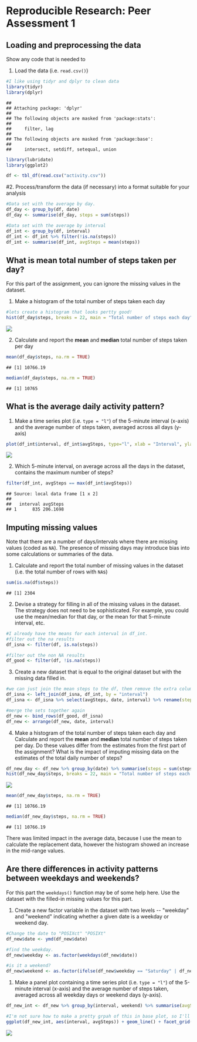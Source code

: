 # Reproducible Research: Peer Assessment 1


## Loading and preprocessing the data
Show any code that is needed to

1. Load the data (i.e. `read.csv()`)


```r
#I like using tidyr and dplyr to clean data
library(tidyr)
library(dplyr)
```

```
## 
## Attaching package: 'dplyr'
## 
## The following objects are masked from 'package:stats':
## 
##     filter, lag
## 
## The following objects are masked from 'package:base':
## 
##     intersect, setdiff, setequal, union
```

```r
library(lubridate)
library(ggplot2)

df <- tbl_df(read.csv("activity.csv"))
```

#2. Process/transform the data (if necessary) into a format suitable for your analysis

```r
#Data set with the average by day.
df_day <- group_by(df, date)
df_day <- summarise(df_day, steps = sum(steps))

#Data set with the average by interval
df_int <- group_by(df, interval)
df_int <- df_int %>% filter(!is.na(steps))
df_int <- summarise(df_int, avgSteps = mean(steps))
```

## What is mean total number of steps taken per day?
For this part of the assignment, you can ignore the missing values in
the dataset.

1. Make a histogram of the total number of steps taken each day

```r
#lets create a histogram that looks pertty good!
hist(df_day$steps, breaks = 22, main = "Total number of steps each day", col = "red", xlab = "Steps")
```

![](PA1_template_files/figure-html/unnamed-chunk-3-1.png) 

2. Calculate and report the **mean** and **median** total number of steps taken per day

```r
mean(df_day$steps, na.rm = TRUE)
```

```
## [1] 10766.19
```

```r
median(df_day$steps, na.rm = TRUE)
```

```
## [1] 10765
```

## What is the average daily activity pattern?
1. Make a time series plot (i.e. `type = "l"`) of the 5-minute interval (x-axis) and the average number of steps taken, averaged across all days (y-axis)

```r
plot(df_int$interval, df_int$avgSteps, type="l", xlab = "Interval", ylab = "Average number of steps")
```

![](PA1_template_files/figure-html/unnamed-chunk-5-1.png) 

2. Which 5-minute interval, on average across all the days in the dataset, contains the maximum number of steps?

```r
filter(df_int, avgSteps == max(df_int$avgSteps))
```

```
## Source: local data frame [1 x 2]
## 
##   interval avgSteps
## 1      835 206.1698
```

## Imputing missing values
Note that there are a number of days/intervals where there are missing
values (coded as `NA`). The presence of missing days may introduce
bias into some calculations or summaries of the data.

1. Calculate and report the total number of missing values in the dataset (i.e. the total number of rows with `NA`s)

```r
sum(is.na(df$steps))
```

```
## [1] 2304
```

2. Devise a strategy for filling in all of the missing values in the dataset. The strategy does not need to be sophisticated. For example, you could use the mean/median for that day, or the mean for that 5-minute interval, etc.

```r
#I already have the means for each interval in df_int.
#filter out the na results
df_isna <- filter(df, is.na(steps))

#filter out the non NA results
df_good <- filter(df, !is.na(steps))
```

3. Create a new dataset that is equal to the original dataset but with the missing data filled in.

```r
#we can just join the mean steps to the df, them remove the extra columns
df_isna <- left_join(df_isna, df_int, by = "interval")
df_isna <- df_isna %>% select(avgSteps, date, interval) %>% rename(steps = avgSteps)

#merge the sets together again
df_new <- bind_rows(df_good, df_isna)
df_new <- arrange(df_new, date, interval)
```

4. Make a histogram of the total number of steps taken each day and Calculate and report the **mean** and **median** total number of steps taken per day. Do these values differ from the estimates from the first part of the assignment? What is the impact of imputing missing data on the estimates of the total daily number of steps?

```r
df_new_day <- df_new %>% group_by(date) %>% summarise(steps = sum(steps))
hist(df_new_day$steps, breaks = 22, main = "Total number of steps each day", col = "blue", xlab = "Steps")
```

![](PA1_template_files/figure-html/unnamed-chunk-10-1.png) 

```r
mean(df_new_day$steps, na.rm = TRUE)
```

```
## [1] 10766.19
```

```r
median(df_new_day$steps, na.rm = TRUE)
```

```
## [1] 10766.19
```

There was limited impact in the average data, because I use the mean to calculate the replacement data, however the histogram showed an increase in the mid-range values.

## Are there differences in activity patterns between weekdays and weekends?
For this part the `weekdays()` function may be of some help here. Use
the dataset with the filled-in missing values for this part.

1. Create a new factor variable in the dataset with two levels -- "weekday" and "weekend" indicating whether a given date is a weekday or weekend day.

```r
#Change the date to "POSIXct" "POSIXt"
df_new$date <- ymd(df_new$date)

#find the weekday.
df_new$weekday <- as.factor(weekdays(df_new$date))

#is it a weekend?
df_new$weekend <- as.factor(ifelse(df_new$weekday == "Saturday" | df_new$weekday == "Sunday", "weekend", "weekday"))
```

1. Make a panel plot containing a time series plot (i.e. `type = "l"`) of the 5-minute interval (x-axis) and the average number of steps taken, averaged across all weekday days or weekend days (y-axis).

```r
df_new_int <- df_new %>% group_by(interval, weekend) %>% summarise(avgSteps = mean(steps))

#I'm not sure how to make a pretty grpah of this in base plot, so I'll use ggplot2
ggplot(df_new_int, aes(interval, avgSteps)) + geom_line() + facet_grid(weekend ~ .) + xlab("5-minute interval") + ylab("Average Number of steps")
```

![](PA1_template_files/figure-html/unnamed-chunk-12-1.png) 
